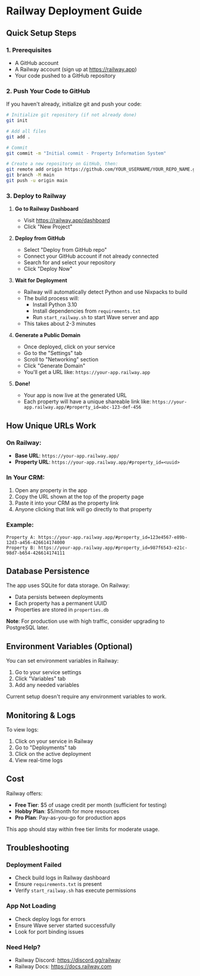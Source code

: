 # Railway Deployment Guide

## Quick Setup Steps

### 1. Prerequisites
- A GitHub account
- A Railway account (sign up at https://railway.app)
- Your code pushed to a GitHub repository

### 2. Push Your Code to GitHub

If you haven't already, initialize git and push your code:

```bash
# Initialize git repository (if not already done)
git init

# Add all files
git add .

# Commit
git commit -m "Initial commit - Property Information System"

# Create a new repository on GitHub, then:
git remote add origin https://github.com/YOUR_USERNAME/YOUR_REPO_NAME.git
git branch -M main
git push -u origin main
```

### 3. Deploy to Railway

1. **Go to Railway Dashboard**
   - Visit https://railway.app/dashboard
   - Click "New Project"

2. **Deploy from GitHub**
   - Select "Deploy from GitHub repo"
   - Connect your GitHub account if not already connected
   - Search for and select your repository
   - Click "Deploy Now"

3. **Wait for Deployment**
   - Railway will automatically detect Python and use Nixpacks to build
   - The build process will:
     - Install Python 3.10
     - Install dependencies from `requirements.txt`
     - Run `start_railway.sh` to start Wave server and app
   - This takes about 2-3 minutes

4. **Generate a Public Domain**
   - Once deployed, click on your service
   - Go to the "Settings" tab
   - Scroll to "Networking" section
   - Click "Generate Domain"
   - You'll get a URL like: `https://your-app.railway.app`

5. **Done!**
   - Your app is now live at the generated URL
   - Each property will have a unique shareable link like:
     `https://your-app.railway.app/#property_id=abc-123-def-456`

## How Unique URLs Work

### On Railway:
- **Base URL**: `https://your-app.railway.app/`
- **Property URL**: `https://your-app.railway.app/#property_id=<uuid>`

### In Your CRM:
1. Open any property in the app
2. Copy the URL shown at the top of the property page
3. Paste it into your CRM as the property link
4. Anyone clicking that link will go directly to that property

### Example:
```
Property A: https://your-app.railway.app/#property_id=123e4567-e89b-12d3-a456-426614174000
Property B: https://your-app.railway.app/#property_id=987f6543-e21c-98d7-b654-426614174111
```

## Database Persistence

The app uses SQLite for data storage. On Railway:
- Data persists between deployments
- Each property has a permanent UUID
- Properties are stored in `properties.db`

**Note**: For production use with high traffic, consider upgrading to PostgreSQL later.

## Environment Variables (Optional)

You can set environment variables in Railway:
1. Go to your service settings
2. Click "Variables" tab
3. Add any needed variables

Current setup doesn't require any environment variables to work.

## Monitoring & Logs

To view logs:
1. Click on your service in Railway
2. Go to "Deployments" tab
3. Click on the active deployment
4. View real-time logs

## Cost

Railway offers:
- **Free Tier**: $5 of usage credit per month (sufficient for testing)
- **Hobby Plan**: $5/month for more resources
- **Pro Plan**: Pay-as-you-go for production apps

This app should stay within free tier limits for moderate usage.

## Troubleshooting

### Deployment Failed
- Check build logs in Railway dashboard
- Ensure `requirements.txt` is present
- Verify `start_railway.sh` has execute permissions

### App Not Loading
- Check deploy logs for errors
- Ensure Wave server started successfully
- Look for port binding issues

### Need Help?
- Railway Discord: https://discord.gg/railway
- Railway Docs: https://docs.railway.com
